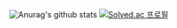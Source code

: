![Anurag's github stats](https://github-readme-stats.vercel.app/api?username=alstj9972&show_icons=true&theme=tokyonight)
[![Solved.ac 프로필](http://mazassumnida.wtf/api/v2/generate_badge?boj=alstj9972)](https://solved.ac/alstj9972)

<!--
**alstj9972/alstj9972** is a ✨ _special_ ✨ repository because its `README.md` (this file) appears on your GitHub profile.

Here are some ideas to get you started:

- 🔭 I’m currently working on ...
- 🌱 I’m currently learning ...
- 👯 I’m looking to collaborate on ...
- 🤔 I’m looking for help with ...
- 💬 Ask me about ...
- 📫 How to reach me: ...
- 😄 Pronouns: ...
- ⚡ Fun fact: ...
-->
